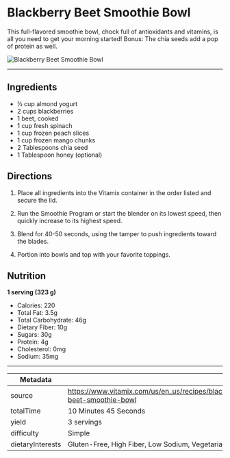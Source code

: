 # Blackberry Beet Smoothie Bowl

This full-flavored smoothie bowl, chock full of antioxidants and vitamins, is all you need to get your morning started! Bonus: The chia seeds add a pop of protein as well.

![Blackberry Beet Smoothie Bowl](https://www.vitamix.com/content/dam/vitamix/migration/media/other/images/b/Blackberry-Beet-Smoothie-Bowl-470-x440.jpg)

---

## Ingredients

- ½ cup almond yogurt
- 2 cups blackberries
- 1 beet, cooked
- 1 cup fresh spinach
- 1 cup frozen peach slices
- 1 cup frozen mango chunks
- 2 Tablespoons chia seed
- 1 Tablespoon honey (optional)

## Directions

1. Place all ingredients into the Vitamix container in the order listed and secure the lid.

2. Run the Smoothie Program or start the blender on its lowest speed, then quickly increase to its highest speed.

3. Blend for 40-50 seconds, using the tamper to push ingredients toward the blades.

4. Portion into bowls and top with your favorite toppings.

## Nutrition

**1 serving (323 g)**

- Calories: 220
- Total Fat: 3.5g
- Total Carbohydrate: 46g
- Dietary Fiber: 10g
- Sugars: 30g
- Protein: 4g
- Cholesterol: 0mg
- Sodium: 35mg

---

| Metadata |  |
| --- | --- |
| source | https://www.vitamix.com/us/en_us/recipes/blackberry-beet-smoothie-bowl |
| totalTime | 10 Minutes 45 Seconds |
| yield | 3 servings |
| difficulty | Simple |
| dietaryInterests | Gluten-Free, High Fiber, Low Sodium, Vegetarian |
